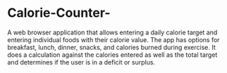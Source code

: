 # Calorie-Counter-

A web browser application that allows entering a daily calorie target and entering individual foods with their calorie value. The app has options for breakfast, lunch, dinner, snacks, and calories burned during exercise. It does a calculation against the calories entered as well as the total target and determines if the user is in a deficit or surplus.
